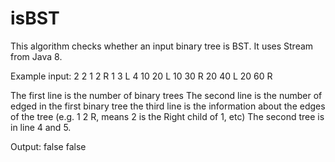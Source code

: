 # isBST
This algorithm checks whether an input binary tree is BST. It uses Stream from Java 8.

Example input:
2
2
1 2 R 1 3 L
4
10 20 L 10 30 R 20 40 L 20 60 R

The first line is the number of binary trees
The second line is the number of edged in the first binary tree
the third line is the information about the edges of the tree (e.g. 1 2 R, means 2 is the Right child of 1, etc)
The second tree is in line 4 and 5.


Output:
false
false
